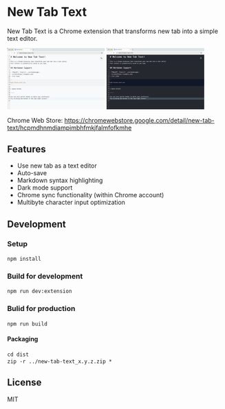 # New Tab Text

New Tab Text is a Chrome extension that transforms new tab into a simple text editor.

<img src="https://github.com/roundrop/new-tab-text/blob/main/public/images/ss_l.png?raw=true" width="45%" />
<img src="https://github.com/roundrop/new-tab-text/blob/main/public/images/ss_d.png?raw=true" width="45%" />


Chrome Web Store: https://chromewebstore.google.com/detail/new-tab-text/hcpmdhnmdiampimbhfmkjfalmfofkmhe

## Features

- Use new tab as a text editor
- Auto-save
- Markdown syntax highlighting
- Dark mode support
- Chrome sync functionality (within Chrome account)
- Multibyte character input optimization

## Development

### Setup
```
npm install
```

### Build for development
```
npm run dev:extension
```

### Bulid for production
```
npm run build
```

#### Packaging
```
cd dist
zip -r ../new-tab-text_x.y.z.zip *
```

## License

MIT
